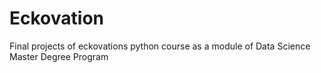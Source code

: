 # Eckovation
Final projects of eckovations python course as a module of Data Science Master Degree Program 
